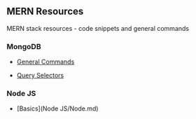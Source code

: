 ## MERN Resources
MERN stack resources - code snippets and general commands

### MongoDB
- [General Commands](MongoDB/Commands.md)


- [Query Selectors](MongoDB/QuerySelector.md)


### Node JS
- [Basics](Node JS/Node.md)

